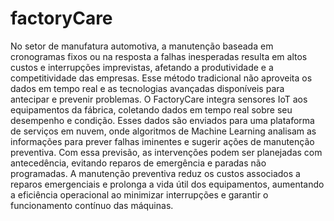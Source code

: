 # factoryCare

No setor de manufatura automotiva, a manutenção baseada em cronogramas fixos ou na resposta a falhas inesperadas resulta em altos custos e interrupções imprevistas, afetando a produtividade e a competitividade das empresas. Esse método tradicional não aproveita os dados em tempo real e as tecnologias avançadas disponíveis para antecipar e prevenir problemas.
O FactoryCare integra sensores IoT aos equipamentos da fábrica, coletando dados em tempo real sobre seu desempenho e condição. Esses dados são enviados para uma plataforma de serviços em nuvem, onde algoritmos de Machine Learning analisam as informações para prever falhas iminentes e sugerir ações de manutenção preventiva. Com essa previsão, as intervenções podem ser planejadas com antecedência, evitando reparos de emergência e paradas não programadas. A manutenção preventiva reduz os custos associados a reparos emergenciais e prolonga a vida útil dos equipamentos, aumentando a eficiência operacional ao minimizar interrupções e garantir o funcionamento contínuo das máquinas.
